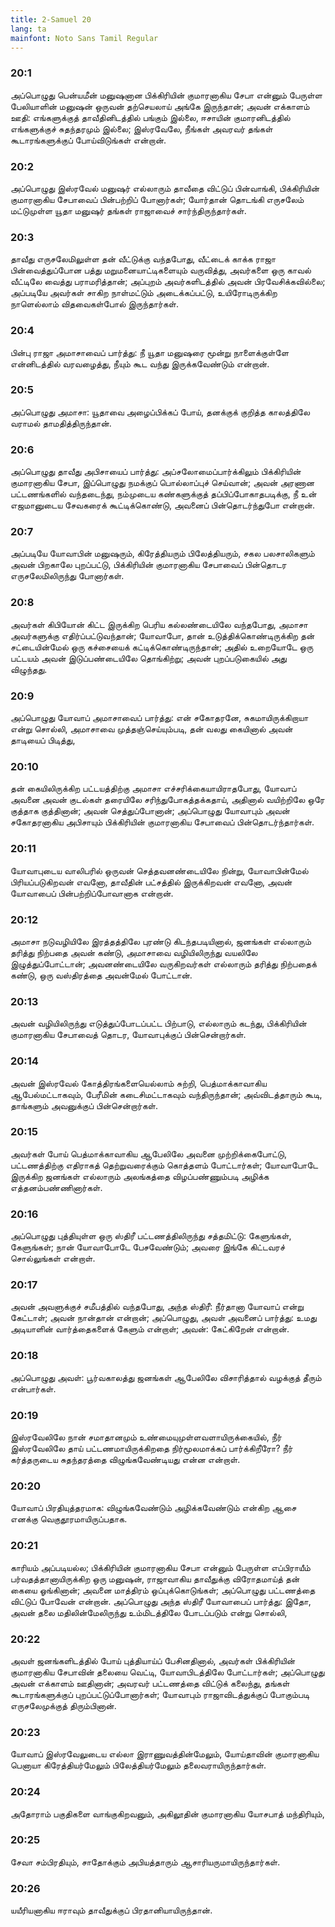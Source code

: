 ```yaml
---
title: 2-Samuel 20
lang: ta
mainfont: Noto Sans Tamil Regular
---
```


###  20:1

அப்பொழுது பென்யமீன் மனுஷனான பிக்கிரியின் குமாரனாகிய சேபா என்னும் பேருள்ள பேலியாளின் மனுஷன் ஒருவன் தற்செயலாய் அங்கே இருந்தான்; அவன் எக்காளம் ஊதி: எங்களுக்குத் தாவீதினிடத்தில் பங்கும் இல்லை, ஈசாயின் குமாரனிடத்தில் எங்களுக்குச் சுதந்தரமும் இல்லை; இஸ்ரவேலே, நீங்கள் அவரவர் தங்கள் கூடாரங்களுக்குப் போய்விடுங்கள் என்றான்.

###  20:2

அப்பொழுது இஸ்ரவேல் மனுஷர் எல்லாரும் தாவீதை விட்டுப் பின்வாங்கி, பிக்கிரியின் குமாரனாகிய சேபாவைப் பின்பற்றிப் போனார்கள்; யோர்தான் தொடங்கி எருசலேம் மட்டுமுள்ள யூதா மனுஷர் தங்கள் ராஜாவைச் சார்ந்திருந்தார்கள்.

###  20:3

தாவீது எருசலேமிலுள்ள தன் வீட்டுக்கு வந்தபோது, வீட்டைக் காக்க ராஜா பின்வைத்துப்போன பத்து மறுமனையாட்டிகளையும் வருவித்து, அவர்களை ஒரு காவல் வீட்டிலே வைத்து பராமரித்தான்; அப்புறம் அவர்களிடத்தில் அவன் பிரவேசிக்கவில்லை; அப்படியே அவர்கள் சாகிற நாள்மட்டும் அடைக்கப்பட்டு, உயிரோடிருக்கிற நாளெல்லாம் விதவைகள்போல் இருந்தார்கள்.

###  20:4

பின்பு ராஜா அமாசாவைப் பார்த்து: நீ யூதா மனுஷரை மூன்று நாளைக்குள்ளே என்னிடத்தில் வரவழைத்து, நீயும் கூட வந்து இருக்கவேண்டும் என்றான்.

###  20:5

அப்பொழுது அமாசா: யூதாவை அழைப்பிக்கப் போய், தனக்குக் குறித்த காலத்திலே வராமல் தாமதித்திருந்தான்.

###  20:6

அப்பொழுது தாவீது அபிசாயைப் பார்த்து: அப்சலோமைப்பார்க்கிலும் பிக்கிரியின் குமாரனாகிய சேபா, இப்பொழுது நமக்குப் பொல்லாப்புச் செய்வான்; அவன் அரணான பட்டணங்களில் வந்தடைந்து, நம்முடைய கண்களுக்குத் தப்பிப்போகாதபடிக்கு, நீ உன் எஜமானுடைய சேவகரைக் கூட்டிக்கொண்டு, அவனைப் பின்தொடர்ந்துபோ என்றான்.

###  20:7

அப்படியே யோவாபின் மனுஷரும், கிரேத்தியரும் பிலேத்தியரும், சகல பலசாலிகளும் அவன் பிறகாலே புறப்பட்டு, பிக்கிரியின் குமாரனாகிய சேபாவைப் பின்தொடர எருசலேமிலிருந்து போனார்கள்.

###  20:8

அவர்கள் கிபியோன் கிட்ட இருக்கிற பெரிய கல்லண்டையிலே வந்தபோது, அமாசா அவர்களுக்கு எதிர்ப்பட்டுவந்தான்; யோவாபோ, தான் உடுத்திக்கொண்டிருக்கிற தன் சட்டையின்மேல் ஒரு கச்சையைக் கட்டிக்கொண்டிருந்தான்; அதில் உறையோடே ஒரு பட்டயம் அவன் இடுப்பண்டையிலே தொங்கிற்று; அவன் புறப்படுகையில் அது விழுந்தது.

###  20:9

அப்பொழுது யோவாப் அமாசாவைப் பார்த்து: என் சகோதரனே, சுகமாயிருக்கிறாயா என்று சொல்லி, அமாசாவை முத்தஞ்செய்யும்படி, தன் வலது கையினால் அவன் தாடியைப் பிடித்து,

###  20:10

தன் கையிலிருக்கிற பட்டயத்திற்கு அமாசா எச்சரிக்கையாயிராதபோது, யோவாப் அவனை அவன் குடல்கள் தரையிலே சரிந்துபோகத்தக்கதாய், அதினால் வயிற்றிலே ஒரே குத்தாக குத்தினான்; அவன் செத்துப்போனான்; அப்பொழுது யோவாபும் அவன் சகோதரனாகிய அபிசாயும் பிக்கிரியின் குமாரனாகிய சேபாவைப் பின்தொடர்ந்தார்கள்.

###  20:11

யோவாபுடைய வாலிபரில் ஒருவன் செத்தவனண்டையிலே நின்று, யோவாபின்மேல் பிரியப்படுகிறவன் எவனோ, தாவீதின் பட்சத்தில் இருக்கிறவன் எவனோ, அவன் யோவாபைப் பின்பற்றிப்போவானாக என்றான்.

###  20:12

அமாசா நடுவழியிலே இரத்தத்திலே புரண்டு கிடந்தபடியினால், ஜனங்கள் எல்லாரும் தரித்து நிற்பதை அவன் கண்டு, அமாசாவை வழியிலிருந்து வயலிலே இழுத்துப்போட்டான்; அவனண்டையிலே வருகிறவர்கள் எல்லாரும் தரித்து நிற்பதைக் கண்டு, ஒரு வஸ்திரத்தை அவன்மேல் போட்டான்.

###  20:13

அவன் வழியிலிருந்து எடுத்துப்போடப்பட்ட பிற்பாடு, எல்லாரும் கடந்து, பிக்கிரியின் குமாரனாகிய சேபாவைத் தொடர, யோவாபுக்குப் பின்சென்றார்கள்.

###  20:14

அவன் இஸ்ரவேல் கோத்திரங்களையெல்லாம் சுற்றி, பெத்மாக்காவாகிய ஆபேல்மட்டாகவும், பேரீமின் கடைசிமட்டாகவும் வந்திருந்தான்; அவ்விடத்தாரும் கூடி, தாங்களும் அவனுக்குப் பின்சென்றார்கள்.

###  20:15

அவர்கள் போய் பெத்மாக்காவாகிய ஆபேலிலே அவனை முற்றிக்கைபோட்டு, பட்டணத்திற்கு எதிராகத் தெற்றுவரைக்கும் கொத்தளம் போட்டார்கள்; யோவாபோடே இருக்கிற ஜனங்கள் எல்லாரும் அலங்கத்தை விழப்பண்ணும்படி அழிக்க எத்தனம்பண்ணினார்கள்.

###  20:16

அப்பொழுது புத்தியுள்ள ஒரு ஸ்திரீ பட்டணத்திலிருந்து சத்தமிட்டு: கேளுங்கள், கேளுங்கள்; நான் யோவாபோடே பேசவேண்டும்; அவரை இங்கே கிட்டவரச் சொல்லுங்கள் என்றாள்.

###  20:17

அவன் அவளுக்குச் சமீபத்தில் வந்தபோது, அந்த ஸ்திரீ: நீர்தானா யோவாப் என்று கேட்டாள்; அவன் நான்தான் என்றான்; அப்பொழுது, அவள் அவனைப் பார்த்து: உமது அடியாளின் வார்த்தைகளைக் கேளும் என்றாள்; அவன்: கேட்கிறேன் என்றான்.

###  20:18

அப்பொழுது அவள்: பூர்வகாலத்து ஜனங்கள் ஆபேலிலே விசாரித்தால் வழக்குத் தீரும் என்பார்கள்.

###  20:19

இஸ்ரவேலிலே நான் சமாதானமும் உண்மையுமுள்ளவளாயிருக்கையில், நீர் இஸ்ரவேலிலே தாய் பட்டணமாயிருக்கிறதை நிர்மூலமாக்கப் பார்க்கிறீரோ? நீர் கர்த்தருடைய சுதந்தரத்தை விழுங்கவேண்டியது என்ன என்றாள்.

###  20:20

யோவாப் பிரதியுத்தரமாக: விழுங்கவேண்டும் அழிக்கவேண்டும் என்கிற ஆசை எனக்கு வெகுதூரமாயிருப்பதாக.

###  20:21

காரியம் அப்படியல்ல; பிக்கிரியின் குமாரனாகிய சேபா என்னும் பேருள்ள எப்பிராயீம் பர்வதத்தானாயிருக்கிற ஒரு மனுஷன், ராஜாவாகிய தாவீதுக்கு விரோதமாய்த் தன் கையை ஓங்கினான்; அவனை மாத்திரம் ஒப்புக்கொடுங்கள்; அப்பொழுது பட்டணத்தை விட்டுப் போவேன் என்றான். அப்பொழுது அந்த ஸ்திரீ யோவாபைப் பார்த்து: இதோ, அவன் தலை மதிலின்மேலிருந்து உம்மிடத்திலே போடப்படும் என்று சொல்லி,

###  20:22

அவள் ஜனங்களிடத்தில் போய் புத்தியாய்ப் பேசினதினால், அவர்கள் பிக்கிரியின் குமாரனாகிய சேபாவின் தலையை வெட்டி, யோவாபிடத்திலே போட்டார்கள்; அப்பொழுது அவன் எக்காளம் ஊதினான்; அவரவர் பட்டணத்தை விட்டுக் கலைந்து, தங்கள் கூடாரங்களுக்குப் புறப்பட்டுப்போனார்கள்; யோவாபும் ராஜாவிடத்துக்குப் போகும்படி எருசலேமுக்குத் திரும்பினான்.

###  20:23

யோவாப் இஸ்ரவேலுடைய எல்லா இராணுவத்தின்மேலும், யோய்தாவின் குமாரனாகிய பெனாயா கிரேத்தியர்மேலும் பிலேத்தியர்மேலும் தலைவராயிருந்தார்கள்.

###  20:24

அதோராம் பகுதிகளை வாங்குகிறவனும், அகிலூதின் குமாரனாகிய யோசபாத் மந்திரியும்,

###  20:25

சேவா சம்பிரதியும், சாதோக்கும் அபியத்தாரும் ஆசாரியருமாயிருந்தார்கள்.

###  20:26

யயீரியனாகிய ஈராவும் தாவீதுக்குப் பிரதானியாயிருந்தான்.


